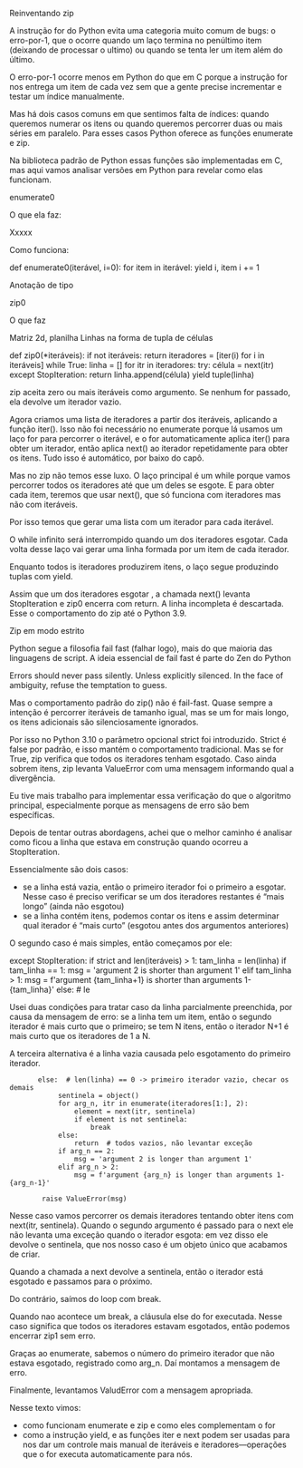Reinventando zip

A instrução for do Python evita uma categoria muito comum de bugs: o erro-por-1, que o ocorre quando um laço termina no penúltimo item (deixando de processar o ultimo) ou quando se tenta ler um item além do último.

O erro-por-1 ocorre menos em Python do que em C porque a instrução for nos entrega um item de cada vez sem que a gente precise incrementar e testar um índice manualmente.

Mas há dois casos comuns em que sentimos falta de índices: quando queremos numerar os itens ou quando queremos percorrer duas ou mais séries em paralelo. Para esses casos Python oferece as funções enumerate e zip.

Na biblioteca padrão de Python essas funções são implementadas em C, mas aqui vamos analisar versões em Python para revelar como elas funcionam.

enumerate0

O que ela faz:

Xxxxx

Como funciona:

def enumerate0(iterável, i=0):
    for item in iterável:
        yield i, item
        i += 1


Anotação de tipo

zip0

O que faz

Matriz 2d, planilha 
Linhas na forma de tupla de células 

def zip0(*iteráveis):
    if not iteráveis:
        return
    iteradores = [iter(i) for i in iteráveis]
    while True:
        linha = []
        for itr in iteradores:
            try:
                célula = next(itr)
            except StopIteration:
                return
            linha.append(célula)
        yield tuple(linha)


zip aceita zero ou mais iteráveis como argumento. Se nenhum for passado, ela devolve um iterador vazio.

Agora criamos uma lista de iteradores a partir dos iteráveis, aplicando a função iter(). Isso não foi necessário no enumerate porque lá usamos um laço for para percorrer o iterável, e o for automaticamente aplica iter() para obter um iterador, então aplica next() ao iterador repetidamente para obter os itens. Tudo isso é automático, por baixo do capô.

Mas no zip não temos esse luxo. O laço principal é um while porque vamos percorrer todos os iteradores até que um deles se esgote. E para obter cada item, teremos que usar next(), que só funciona com iteradores mas não com iteráveis.

Por isso temos que gerar uma lista com um iterador para cada iterável.

O while infinito será interrompido quando um dos iteradores esgotar. Cada volta desse laço vai gerar uma linha formada por um item de cada iterador.

Enquanto todos is iteradores produzirem itens, o laço segue produzindo tuplas com yield.

Assim que um dos iteradores esgotar , a chamada next() levanta StopIteration e zip0 encerra com return. A linha incompleta é descartada. Esse o comportamento do zip até o Python 3.9.

Zip em modo estrito

Python segue a filosofia fail fast (falhar logo), mais do que maioria das linguagens de script. A ideia essencial de fail fast é parte do Zen do Python 

Errors should never pass silently.
Unless explicitly silenced.
In the face of ambiguity, refuse the temptation to guess.




Mas o comportamento padrão do zip() não é fail-fast. Quase sempre a intenção é percorrer iteráveis de tamanho igual, mas se um for mais longo, os itens adicionais são silenciosamente ignorados.

Por isso no Python 3.10 o parâmetro opcional strict foi introduzido. Strict é false por padrão, e isso mantém o comportamento tradicional. Mas se for True, zip verifica que todos os iteradores tenham esgotado. Caso ainda sobrem itens, zip levanta ValueError com uma mensagem informando qual a divergência.

Eu tive mais trabalho para implementar essa verificação do que o algoritmo principal, especialmente porque as mensagens de erro são bem específicas.

Depois de tentar outras abordagens, achei que o melhor caminho é analisar como ficou a linha que estava em construção quando ocorreu a StopIteration.

Essencialmente são dois casos:

- se a linha está vazia, então o primeiro iterador foi o primeiro a esgotar. Nesse caso é preciso verificar se um dos iteradores restantes é “mais longo” (ainda não esgotou)
- se a linha contém itens, podemos contar os itens e assim determinar qual iterador é “mais curto” (esgotou antes dos argumentos anteriores)

O segundo caso é mais simples, então começamos por ele:

except StopIteration:
        if strict and len(iteráveis) > 1:
            tam_linha = len(linha)
            if tam_linha == 1:
                msg = 'argument 2 is shorter than argument 1'
            elif tam_linha > 1:
                msg = f'argument {tam_linha+1} is shorter than arguments 1-{tam_linha}'
            else:  # le

Usei duas condições para tratar caso da linha parcialmente preenchida, por causa da mensagem de erro: se a linha tem um item, então o segundo iterador é mais curto que o primeiro; se tem N itens, então o iterador N+1 é mais curto que os iteradores de 1 a N.

A terceira alternativa é a linha vazia causada pelo esgotamento do primeiro iterador.

           else:  # len(linha) == 0 -> primeiro iterador vazio, checar os demais
                sentinela = object()
                for arg_n, itr in enumerate(iteradores[1:], 2):
                    element = next(itr, sentinela)
                    if element is not sentinela:
                        break
                else:
                    return  # todos vazios, não levantar exceção
                if arg_n == 2:
                    msg = 'argument 2 is longer than argument 1'
                elif arg_n > 2:
                    msg = f'argument {arg_n} is longer than arguments 1-{arg_n-1}'

            raise ValueError(msg)

Nesse caso vamos percorrer os demais iteradores tentando obter itens com next(itr, sentinela). Quando o segundo argumento é passado para o next ele não levanta uma exceção quando o iterador esgota: em vez disso ele devolve o sentinela, que nos nosso caso é um objeto único que acabamos de criar.

Quando a chamada a next devolve a sentinela, então o iterador está esgotado e passamos para o próximo.

Do contrário, saímos do loop com break.

Quando nao acontece um break, a cláusula else do for executada. Nesse caso significa que todos os iteradores estavam esgotados, então podemos encerrar zip1 sem erro.

Graças ao enumerate, sabemos o número do primeiro iterador que não estava esgotado, registrado como arg_n.
Daí montamos a mensagem de erro.

Finalmente, levantamos ValudError com a mensagem apropriada.

Nesse texto vimos:
- como funcionam enumerate e zip e como eles complementam o for 
- como a instrução yield, e as funções iter e next podem ser usadas para nos dar um controle mais manual de iteráveis e iteradores—operações que o for executa automaticamente para nós.

